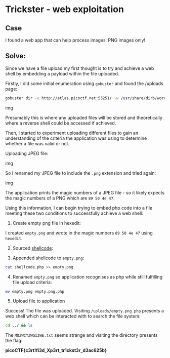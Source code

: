 # Trickster - web exploitation

## Case

I found a web app that can help process images: PNG images only!

## Solve:

Since we have a file upload my first thought is to try and achieve a web shell by embedding a payload within the file uploaded.

Firstly, I did some initial enumeration using `gobuster` and found the /uploads page:

```bash
gobuster dir -u http://atlas.picoctf.net:53251/ -w /usr/share/dirb/wordlists/common.txt
```

img

Presumably this is where any uploaded files will be stored and theoretically where a reverse shell could be accessed if achieved.

Then, I started to experiment uploading different files to gain an understanding of the criteria the application was using to determine whether a file was valid or not.

Uploading JPEG file:

img

So I renamed my JPEG file to include the `.png` extension and tried again:

img

The application prints the magic numbers of a JPEG file - so it likely expects the magic numbers of a PNG which are `89 50 4e 47`. 

Using this information, I can begin trying to embed php code into a file meeting these two conditions to successfully achieve a web shell:

1. Create empty png file in hexedit:

I created `empty.png` and wrote in the magic numbers `89 50 4e 47` using `hexedit`.

2. Sourced [shellcode](https://gist.github.com/joswr1ght/22f40787de19d80d110b37fb79ac3985):

3. Appended shellcode to `empty.png`:

```bash
cat shellcode.php >> empty.png
```

4. Renamed `empty.png` so application recognises as php while still fulfilling file upload criteria:

```bash
mv empty.png empty.png.php
```

5. Upload file to application

Success! The file was uploaded. Visiting `/uploads/empty.png.php` presents a web shell which can be interacted with to search the file system:

```bash
cd ../ && ls
```

The `MQZWCYZWGI2WE.txt` seems strange and visiting the directory presents the flag:

**picoCTF{c3rt!fi3d_Xp3rt_tr1ckst3r_d3ac625b}**


